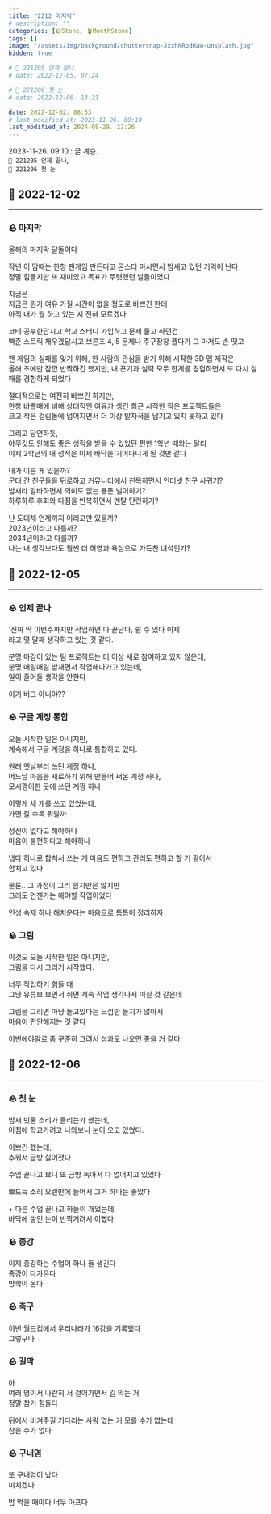 ```yaml
---
title: "2212 마지막"
# description: ""
categories: [🪨Stone, 🪴MonthStone]
tags: []
image: "/assets/img/background/chuttersnap-JxxhNRpdRaw-unsplash.jpg"
hidden: true

# 🌱 221205 언제 끝나
# date: 2022-12-05. 07:24

# 🌱 221206 첫 눈
# date: 2022-12-06. 13:21

date: 2022-12-02. 08:53
# last_modified_at: 2023-11-26. 09:10
last_modified_at: 2024-08-29. 22:26
---
```


2023-11-26. 09:10 : 글 계승.  
`🌱 221205 언제 끝나`,  
`🌱 221206 첫 눈`  

## 🗿 2022-12-02

---

### 🪨 마지막

올해의 마지막 달돌이다  

작년 이 맘때는 한창 팬게임 만든다고 몬스터 마시면서 밤새고 있던 기억이 난다  
정말 힘들지만 또 재미있고 목표가 뚜렷했던 날들이었다  

지금은..  
지금은 뭔가 여유 가질 시간이 없을 정도로 바쁘긴 한데  
아직 내가 뭘 하고 있는 지 전혀 모르겠다  

코테 공부한답시고 학교 스터디 가입하고 문제 풀고 하던건  
백준 스트릭 채우겠답시고 브론즈 4, 5 문제나 주구장창 풀다가 그 마저도 손 땟고  

팬 게임의 실패를 잊기 위해, 한 사람의 관심을 받기 위해 시작한 3D 맵 제작은  
올해 초에만 잠깐 반짝하긴 했지만, 내 끈기과 실력 모두 한계를 경험하면서 또 다시 실패를 경험하게 되었다  

절대적으로는 여전히 바쁘긴 하지만,  
한창 바쁠때에 비해 상대적인 여유가 생긴 최근 시작한 작은 프로젝트들은  
크고 작은 걸림돌에 넘어지면서 더 이상 발자국을 남기고 있지 못하고 있다  

그리고 당연하듯,  
아무것도 안해도 좋은 성적을 받을 수 있었던 편한 1학년 때와는 달리  
이제 2학년의 내 성적은 이제 바닥을 기어다니게 될 것만 같다  

내가 이룬 게 있을까?  
군대 간 친구들을 뒤로하고 커뮤니티에서 친목하면서 인터넷 친구 사귀기?  
밤새라 알바하면서 의미도 없는 용돈 벌이하기?  
하루하루 후회와 다짐을 반복하면서 멘탈 단련하기?  

난 도대체 언제까지 이러고만 있을까?  
2023년이라고 다를까?  
2034년이라고 다를까?  
나는 내 생각보다도 훨씬 더 허영과 욕심으로 가득찬 녀석인가?  

## 🗿 2022-12-05

---

### 🪨 언제 끝나

'진짜 딱 이번주까지만 작업하면 다 끝난다, 쉴 수 있다 이제'  
라고 몇 달째 생각하고 있는 것 같다.  

분명 마감이 있는 팀 프로젝트는 더 이상 새로 참여하고 있지 않은데,  
분명 매일매일 밤새면서 작업해나가고 있는데,  
일이 줄어들 생각을 안한다  

이거 버그 아니야??  

### 🪨 구글 계정 통합

오늘 시작한 일은 아니지만,  
계속해서 구글 계정을 하나로 통합하고 있다.  

원래 옛날부터 쓰던 계정 하나,  
어느날 마음을 새로하기 위해 만들어 써온 계정 하나,  
모시깽이한 곳에 쓰던 계쩡 하나  

이렇게 세 개를 쓰고 있었는데,  
가면 갈 수록 뭐랄까  

정신이 없다고 해야하나  
마음이 불편하다고 해야하나  

냅다 하나로 합쳐서 쓰는 게 마음도 편하고 관리도 편하고 할 거 같아서  
합치고 있다  

물론.. 그 과정이 그리 쉽지만은 않지만  
그래도 언젠가는 해야할 작업이었다  

인생 숙제 하나 해치운다는 마음으로 틈틈이 정리하자

### 🪨 그림

이것도 오늘 시작한 일은 아니지만,  
그림을 다시 그리기 시작했다.  

너무 작업하기 힘들 때  
그냥 유튜브 보면서 쉬면 계속 작업 생각나서 미칠 것 같은데  

그림을 그리면 마냥 놀고있다는 느낌만 들지가 않아서  
마음이 편안해지는 것 같다  

이번에야말로 좀 꾸준히 그려서 성과도 나오면 좋을 거 같다  

## 🗿 2022-12-06

---

### 🪨 첫 눈

밤새 빗물 소리가 들리는가 했는데,  
아침에 학교가려고 나와보니 눈이 오고 있었다.  

이쁘긴 했는데,  
추워서 금방 싫어졌다  

수업 끝나고 보니 또 금방 녹아서 다 없어지고 있었다  

뽀드득 소리 오랜만에 들어서 그거 하나는 좋았다  

\+ 다른 수업 끝나고 하늘이 개었는데  
바닥에 쌓인 눈이 반짝거려서 이뻤다  

### 🪨 종강

이제 종강하는 수업이 하나 둘 생긴다  
종강이 다가온다  
방학이 온다  

### 🪨 축구

이번 월드컵에서 우리나라가 16강을 기록했다  
그렇구나  

### 🪨 길막

아  
여러 명이서 나란히 서 걸어가면서 길 막는 거  
정말 참기 힘들다  

뒤에서 비켜주길 기다리는 사람 없는 거 모를 수가 없는데  
참을 수가 없다  

### 🪨 구내염

또 구내염이 났다  
미치겠다  

밥 먹을 때마다 너무 아프다  
